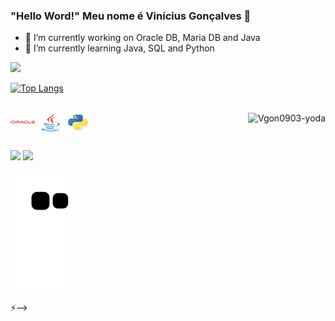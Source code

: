 ### "Hello Word!" Meu nome é Vinícius Gonçalves 👋

- 🔭 I’m currently working on Oracle DB, Maria DB and Java
- 🌱 I’m currently learning Java, SQL and Python
<picture>
<source 
  srcset="https://github-readme-stats.vercel.app/api?username=Vgon0903&show_icons=true&theme=dark"
  media="(prefers-color-scheme: dark)"
/>
<source
  srcset="https://github-readme-stats.vercel.app/api?username=Vgon0903&show_icons=true"
  media="(prefers-color-scheme: light), (prefers-color-scheme: no-preference)"
/>
<img src="https://github-readme-stats.vercel.app/api?username=Vgon0903&show_icons=true" />
  
</picture>

[![Top Langs](https://github-readme-stats.vercel.app/api/top-langs/?username=Vgon0903)](https://github.com/Vgon0903/github-readme-stats)  

<div style="display: inline_block"><br>
  <img align="center" alt="Vgon0903-Oracle" height="30" width="40" src="https://raw.githubusercontent.com/devicons/devicon/master/icons/oracle/oracle-original.svg">
  <img align="center" alt="Vgon0903-Java" height="30" width="40" src="https://raw.githubusercontent.com/devicons/devicon/master/icons/java/java-original.svg">
  <img align="center" alt="Vgon0903-Python" height="30" width="40" src="https://raw.githubusercontent.com/devicons/devicon/master/icons/python/python-original.svg">
 <img align="right" alt="Vgon0903-yoda" src="https://cdn.discordapp.com/attachments/795358919417397249/825430589581688872/hi.gif">
</div>
  
  ##
 
<div> 
  <a href = "mailto:vinicius_21g@hotmail.com"><img src="https://img.shields.io/badge/-Gmail-%23333?style=for-the-badge&logo=gmail&logoColor=white" target="_blank"></a>
  <a href="https://www.linkedin.com/in/vin%C3%ADcius-gon%C3%A7alves-749a2b220" target="_blank"><img src="https://img.shields.io/badge/-LinkedIn-%230077B5?style=for-the-badge&logo=linkedin&logoColor=white" target="_blank"></a> 
 
  ![Snake animation](https://github.com/rafaballerini/rafaballerini/blob/output/github-contribution-grid-snake.svg)
 
</div>

 ⚡-->
